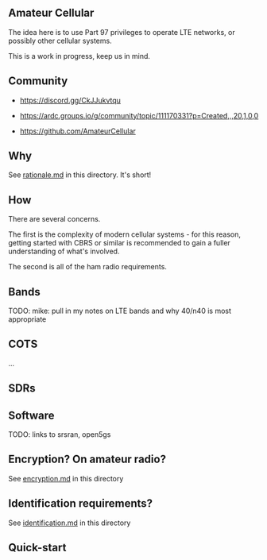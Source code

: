 ## Amateur Cellular

The idea here is to use Part 97 privileges to operate LTE networks, or possibly other cellular systems.

This is a work in progress, keep us in mind.

## Community

* https://discord.gg/CkJJukvtqu

* https://ardc.groups.io/g/community/topic/111170331?p=Created,,,20,1,0,0

* https://github.com/AmateurCellular

## Why
See [rationale.md](./rationale.md)  in this directory. It's short!

## How

There are several concerns.

The first is the complexity of modern cellular systems - for this reason,
getting started with CBRS or similar is recommended to gain a fuller understanding of what's involved.

The second is all of the ham radio requirements.


## Bands
TODO: mike: pull in my notes on LTE bands and why 40/n40 is most appropriate

## COTS
...

## SDRs

## Software
TODO: links to srsran, open5gs

## Encryption? On amateur radio?
See [encryption.md](./encryption.md)  in this directory

## Identification requirements?
See [identification.md](./identification.md)  in this directory

## Quick-start
